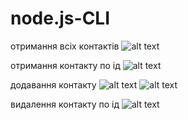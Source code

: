 # node.js-CLI

отримання всіх контактів
![alt text](https://i.ibb.co/5vqv84w/image.png)

отримання контакту по ід
![alt text](https://i.ibb.co/zs7Pb7P/image.png)

додавання контакту
![alt text](https://i.ibb.co/99W3bR5/image.png)
![alt text](https://i.ibb.co/x1py8rv/image.png)

видалення контакту по ід
![alt text](https://i.ibb.co/bW98rTL/image.png)
